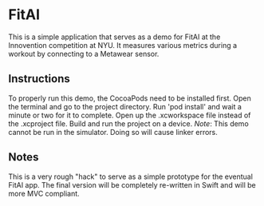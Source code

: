 # FitAI
This is a simple application that serves as a demo for FitAI at the Innovention competition at NYU. It measures various metrics during a workout by connecting to a Metawear sensor.

## Instructions
To properly run this demo, the CocoaPods need to be installed first. Open the terminal and go to the project directory. Run 'pod install' and wait a minute or two for it to complete. Open up the .xcworkspace file instead of the .xcproject file. Build and run the project on a device.
*Note*: This demo cannot be run in the simulator. Doing so will cause linker errors.

## Notes
This is a very rough "hack" to serve as a simple prototype for the eventual FitAI app. The final version will be completely re-written in Swift and will be more MVC compliant.